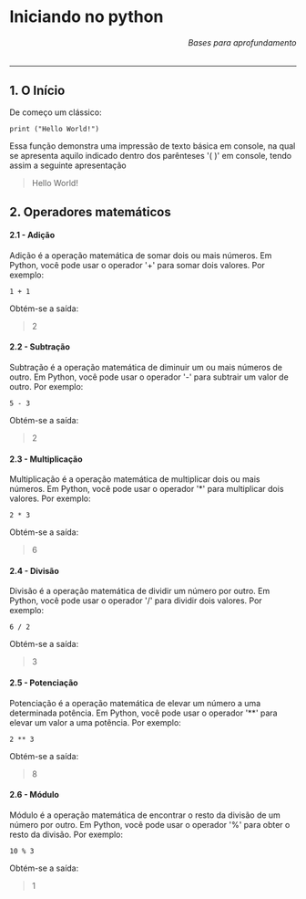 # Iniciando no python
<h6 style="text-align:right;">Bases para aprofundamento</h6>

---

## 1. O Início

De começo um clássico:

```
print ("Hello World!")
```

Essa função demonstra uma impressão de texto básica em console, na qual se apresenta aquilo indicado dentro dos parênteses '( )' em console, tendo assim a seguinte apresentação

>Hello World!


## 2. Operadores matemáticos


#### 2.1 - Adição
Adição é a operação matemática de somar dois ou mais números. Em Python, você pode usar o operador '+' para somar dois valores. Por exemplo:
```
1 + 1
```
Obtém-se a saída:
>2

#### 2.2 - Subtração
Subtração é a operação matemática de diminuir um ou mais números de outro. Em Python, você pode usar o operador '-' para subtrair um valor de outro. Por exemplo:
```
5 - 3
```
Obtém-se a saída:
>2


#### 2.3 - Multiplicação
Multiplicação é a operação matemática de multiplicar dois ou mais números. Em Python, você pode usar o operador '*' para multiplicar dois valores. Por exemplo:
```
2 * 3
```
Obtém-se a saída:
>6

#### 2.4 - Divisão
Divisão é a operação matemática de dividir um número por outro. Em Python, você pode usar o operador '/' para dividir dois valores. Por exemplo:
```
6 / 2
```
Obtém-se a saída:
>3


#### 2.5 - Potenciação
Potenciação é a operação matemática de elevar um número a uma determinada potência. Em Python, você pode usar o operador '**' para elevar um valor a uma potência. Por exemplo:
```
2 ** 3
```
Obtém-se a saída:
>8


#### 2.6 - Módulo
Módulo é a operação matemática de encontrar o resto da divisão de um número por outro. Em Python, você pode usar o operador '%' para obter o resto da divisão. Por exemplo:
```
10 % 3
```
Obtém-se a saída:
>1

